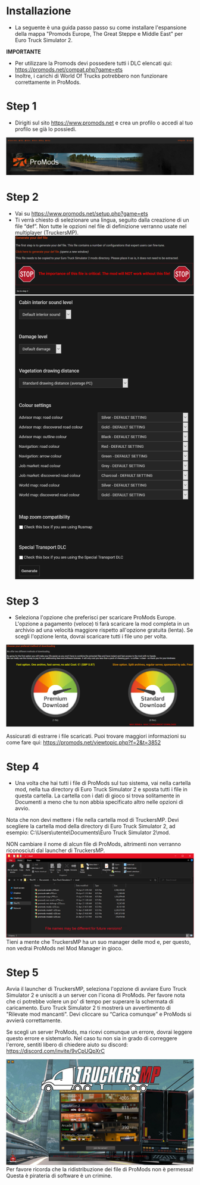 # Installazione
- La seguente è una guida passo passo su come installare l'espansione della mappa "Promods Europe, The Great Steppe e Middle East" per Euro Truck Simulator 2.

**IMPORTANTE**
- Per utilizzare la Promods devi possedere tutti i DLC elencati qui: https://promods.net/compat.php?game=ets
- Inoltre, i carichi di World Of Trucks potrebbero non funzionare correttamente in ProMods.

# Step 1
- Dirigiti sul sito https://www.promods.net e crea un profilo o accedi al tuo profilo se già lo possiedi.

![IMG1](./img/2n3OMjF.png)
# Step 2
- Vai su https://www.promods.net/setup.php?game=ets
- Ti verrà chiesto di selezionare una lingua, seguito dalla creazione di un file “def”. Non tutte le opzioni nel file di definizione verranno usate nel multiplayer (TruckersMP).
![IMG2](./img/3n4j0lT.png)
![IMG3](./img/5a9Kihf.png)

# Step 3
- Seleziona l'opzione che preferisci per scaricare ProMods Europe. L'opzione a pagamento (veloce) ti farà scaricare la mod completa in un archivio ad una velocità maggiore rispetto all'opzione gratuita (lenta). Se scegli l'opzione lenta, dovrai scaricare tutti i file uno per volta.

![IMG4](./img/cQEt4YK.png)

Assicurati di estrarre i file scaricati. Puoi trovare maggiori informazioni su come fare qui: https://promods.net/viewtopic.php?f=2&t=3852 

# Step 4
- Una volta che hai tutti i file di ProMods sul tuo sistema, vai nella cartella mod, nella tua directory di Euro Truck Simulator 2 e sposta tutti i file in questa cartella. La cartella con i dati di gioco si trova solitamente in Documenti a meno che tu non abbia specificato altro nelle opzioni di avvio.

Nota che non devi mettere i file nella cartella mod di TruckersMP. Devi scegliere la cartella mod della directory di Euro Truck Simulator 2, ad esempio: C:\Users\utente\Documents\Euro Truck Simulator 2\mod.

NON cambiare il nome di alcun file di ProMods, altrimenti non verranno riconosciuti dal launcher di TruckersMP.
![IMG5](./img/LMVDwFK.png)
Tieni a mente che TruckersMP ha un suo manager delle mod e, per questo, non vedrai ProMods nel Mod Manager in gioco.

# Step 5
Avvia il launcher di TruckersMP, seleziona l'opzione di avviare Euro Truck Simulator 2 e unisciti a un server con l'icona di ProMods. Per favore nota che ci potrebbe volere un po' di tempo per superare la schermata di caricamento. Euro Truck Simulator 2 ti mostrerà un avvertimento di "Rilevate mod mancanti". Devi cliccare su “Carica comunque” e ProMods si avvierà correttamente.

Se scegli un server ProMods, ma ricevi comunque un errore, dovrai leggere questo errore e sistemarlo. Nel caso tu non sia in grado di correggere l'errore, sentiti libero di chiedere aiuto su discord: https://discord.com/invite/9vCpUQpXrC

![IMG6](./img/D9QFMr6.jpg)
Per favore ricorda che la ridistribuzione dei file di ProMods non è permessa! Questa è pirateria di software è un crimine.
